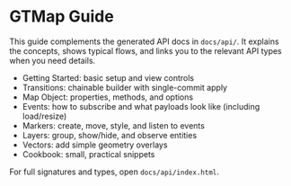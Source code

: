 # GTMap Guide

This guide complements the generated API docs in `docs/api/`.
It explains the concepts, shows typical flows, and links you to the
relevant API types when you need details.

- Getting Started: basic setup and view controls
- Transitions: chainable builder with single-commit apply
- Map Object: properties, methods, and options
- Events: how to subscribe and what payloads look like (including load/resize)
- Markers: create, move, style, and listen to events
- Layers: group, show/hide, and observe entities
- Vectors: add simple geometry overlays
- Cookbook: small, practical snippets

For full signatures and types, open `docs/api/index.html`.
